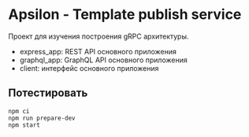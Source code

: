 ﻿# Apsilon - Template publish service

Проект для изучения построения gRPC архитектуры.
- express_app: REST API основного приложения
- graphql_app: GraphQL API основного приложения
- client: интерфейс основного приложения

## Потестировать

```
npm ci
npm run prepare-dev
npm start
```
